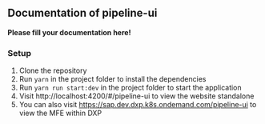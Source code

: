 ## Documentation of pipeline-ui

**Please fill your documentation here!**


### Setup

1. Clone the repository
2. Run `yarn` in the project folder to install the dependencies
3. Run `yarn run start:dev` in the project folder to start the application
4. Visit http://localhost:4200/#/pipeline-ui to view the website standalone
5. You can also visit https://sap.dev.dxp.k8s.ondemand.com/pipeline-ui to view the MFE within DXP